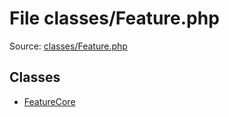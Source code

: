 File classes/Feature.php
=========

Source: [classes/Feature.php](https://github.com/PrestaShop/PrestaShop/blob/1.5.0.13/classes/Feature.php)


Classes
-------

* [FeatureCore](class.FeatureCore.md)

